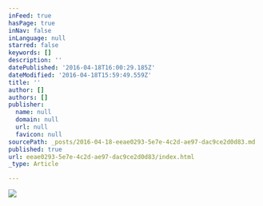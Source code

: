 ```yaml
---
inFeed: true
hasPage: true
inNav: false
inLanguage: null
starred: false
keywords: []
description: ''
datePublished: '2016-04-18T16:00:29.185Z'
dateModified: '2016-04-18T15:59:49.559Z'
title: ''
author: []
authors: []
publisher:
  name: null
  domain: null
  url: null
  favicon: null
sourcePath: _posts/2016-04-18-eeae0293-5e7e-4c2d-ae97-dac9ce2d0d83.md
published: true
url: eeae0293-5e7e-4c2d-ae97-dac9ce2d0d83/index.html
_type: Article

---
```

![](https://the-grid-user-content.s3-us-west-2.amazonaws.com/d6fadc95-bea2-460d-a03a-15155e2cd178.jpg)